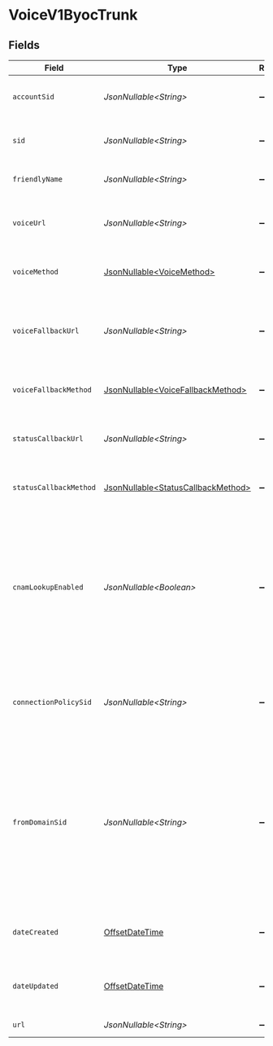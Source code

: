 # VoiceV1ByocTrunk


## Fields

| Field                                                                                                                                                                                                                                                                                                                                                                                  | Type                                                                                                                                                                                                                                                                                                                                                                                   | Required                                                                                                                                                                                                                                                                                                                                                                               | Description                                                                                                                                                                                                                                                                                                                                                                            |
| -------------------------------------------------------------------------------------------------------------------------------------------------------------------------------------------------------------------------------------------------------------------------------------------------------------------------------------------------------------------------------------- | -------------------------------------------------------------------------------------------------------------------------------------------------------------------------------------------------------------------------------------------------------------------------------------------------------------------------------------------------------------------------------------- | -------------------------------------------------------------------------------------------------------------------------------------------------------------------------------------------------------------------------------------------------------------------------------------------------------------------------------------------------------------------------------------- | -------------------------------------------------------------------------------------------------------------------------------------------------------------------------------------------------------------------------------------------------------------------------------------------------------------------------------------------------------------------------------------- |
| `accountSid`                                                                                                                                                                                                                                                                                                                                                                           | *JsonNullable\<String>*                                                                                                                                                                                                                                                                                                                                                                | :heavy_minus_sign:                                                                                                                                                                                                                                                                                                                                                                     | The SID of the [Account](https://www.twilio.com/docs/iam/api/account) that created the BYOC Trunk resource.                                                                                                                                                                                                                                                                            |
| `sid`                                                                                                                                                                                                                                                                                                                                                                                  | *JsonNullable\<String>*                                                                                                                                                                                                                                                                                                                                                                | :heavy_minus_sign:                                                                                                                                                                                                                                                                                                                                                                     | The unique string that that we created to identify the BYOC Trunk resource.                                                                                                                                                                                                                                                                                                            |
| `friendlyName`                                                                                                                                                                                                                                                                                                                                                                         | *JsonNullable\<String>*                                                                                                                                                                                                                                                                                                                                                                | :heavy_minus_sign:                                                                                                                                                                                                                                                                                                                                                                     | The string that you assigned to describe the resource.                                                                                                                                                                                                                                                                                                                                 |
| `voiceUrl`                                                                                                                                                                                                                                                                                                                                                                             | *JsonNullable\<String>*                                                                                                                                                                                                                                                                                                                                                                | :heavy_minus_sign:                                                                                                                                                                                                                                                                                                                                                                     | The URL we call using the `voice_method` when the BYOC Trunk receives a call.                                                                                                                                                                                                                                                                                                          |
| `voiceMethod`                                                                                                                                                                                                                                                                                                                                                                          | [JsonNullable\<VoiceMethod>](../../models/components/VoiceMethod.md)                                                                                                                                                                                                                                                                                                                   | :heavy_minus_sign:                                                                                                                                                                                                                                                                                                                                                                     | The HTTP method we use to call `voice_url`. Can be: `GET` or `POST`.                                                                                                                                                                                                                                                                                                                   |
| `voiceFallbackUrl`                                                                                                                                                                                                                                                                                                                                                                     | *JsonNullable\<String>*                                                                                                                                                                                                                                                                                                                                                                | :heavy_minus_sign:                                                                                                                                                                                                                                                                                                                                                                     | The URL that we call when an error occurs while retrieving or executing the TwiML requested from `voice_url`.                                                                                                                                                                                                                                                                          |
| `voiceFallbackMethod`                                                                                                                                                                                                                                                                                                                                                                  | [JsonNullable\<VoiceFallbackMethod>](../../models/components/VoiceFallbackMethod.md)                                                                                                                                                                                                                                                                                                   | :heavy_minus_sign:                                                                                                                                                                                                                                                                                                                                                                     | The HTTP method we use to call `voice_fallback_url`. Can be: `GET` or `POST`.                                                                                                                                                                                                                                                                                                          |
| `statusCallbackUrl`                                                                                                                                                                                                                                                                                                                                                                    | *JsonNullable\<String>*                                                                                                                                                                                                                                                                                                                                                                | :heavy_minus_sign:                                                                                                                                                                                                                                                                                                                                                                     | The URL that we call to pass status parameters (such as call ended) to your application.                                                                                                                                                                                                                                                                                               |
| `statusCallbackMethod`                                                                                                                                                                                                                                                                                                                                                                 | [JsonNullable\<StatusCallbackMethod>](../../models/components/StatusCallbackMethod.md)                                                                                                                                                                                                                                                                                                 | :heavy_minus_sign:                                                                                                                                                                                                                                                                                                                                                                     | The HTTP method we use to call `status_callback_url`. Either `GET` or `POST`.                                                                                                                                                                                                                                                                                                          |
| `cnamLookupEnabled`                                                                                                                                                                                                                                                                                                                                                                    | *JsonNullable\<Boolean>*                                                                                                                                                                                                                                                                                                                                                               | :heavy_minus_sign:                                                                                                                                                                                                                                                                                                                                                                     | Whether Caller ID Name (CNAM) lookup is enabled for the trunk. If enabled, all inbound calls to the BYOC Trunk from the United States and Canada automatically perform a CNAM Lookup and display Caller ID data on your phone. See [CNAM Lookups](https://www.twilio.com/docs/sip-trunking#CNAM) for more information.                                                                 |
| `connectionPolicySid`                                                                                                                                                                                                                                                                                                                                                                  | *JsonNullable\<String>*                                                                                                                                                                                                                                                                                                                                                                | :heavy_minus_sign:                                                                                                                                                                                                                                                                                                                                                                     | The SID of the Connection Policy that Twilio will use when routing traffic to your communications infrastructure.                                                                                                                                                                                                                                                                      |
| `fromDomainSid`                                                                                                                                                                                                                                                                                                                                                                        | *JsonNullable\<String>*                                                                                                                                                                                                                                                                                                                                                                | :heavy_minus_sign:                                                                                                                                                                                                                                                                                                                                                                     | The SID of the SIP Domain that should be used in the `From` header of originating calls sent to your SIP infrastructure. If your SIP infrastructure allows users to "call back" an incoming call, configure this with a [SIP Domain](https://www.twilio.com/docs/voice/api/sending-sip) to ensure proper routing. If not configured, the from domain will default to "sip.twilio.com". |
| `dateCreated`                                                                                                                                                                                                                                                                                                                                                                          | [OffsetDateTime](https://docs.oracle.com/javase/8/docs/api/java/time/OffsetDateTime.html)                                                                                                                                                                                                                                                                                              | :heavy_minus_sign:                                                                                                                                                                                                                                                                                                                                                                     | The date and time in GMT that the resource was created specified in [RFC 2822](https://www.ietf.org/rfc/rfc2822.txt) format.                                                                                                                                                                                                                                                           |
| `dateUpdated`                                                                                                                                                                                                                                                                                                                                                                          | [OffsetDateTime](https://docs.oracle.com/javase/8/docs/api/java/time/OffsetDateTime.html)                                                                                                                                                                                                                                                                                              | :heavy_minus_sign:                                                                                                                                                                                                                                                                                                                                                                     | The date and time in GMT that the resource was last updated specified in [RFC 2822](https://www.ietf.org/rfc/rfc2822.txt) format.                                                                                                                                                                                                                                                      |
| `url`                                                                                                                                                                                                                                                                                                                                                                                  | *JsonNullable\<String>*                                                                                                                                                                                                                                                                                                                                                                | :heavy_minus_sign:                                                                                                                                                                                                                                                                                                                                                                     | The absolute URL of the resource.                                                                                                                                                                                                                                                                                                                                                      |